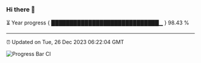 ### Hi there 👋

⏳ Year progress { █████████████████████████████▁ } 98.43 %

---

⏰ Updated on Tue, 26 Dec 2023 06:22:04 GMT

![Progress Bar CI](https://github.com/ZhaoGui/ZhaoGui/workflows/Progress%20Bar%20CI/badge.svg)
